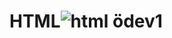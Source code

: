 # HTML![html ödev1](https://user-images.githubusercontent.com/129695357/235257783-632b49d2-24ea-4a15-8d24-ba167bd7be70.PNG)
